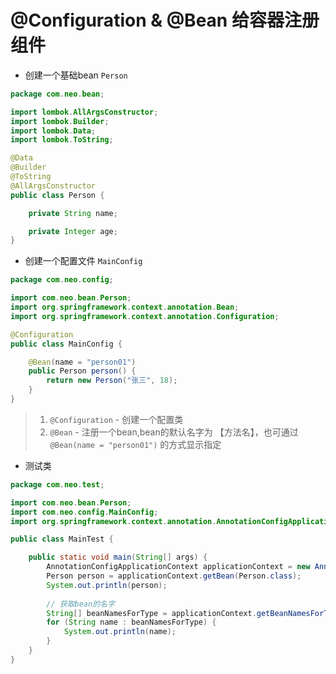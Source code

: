 # @Configuration & @Bean 给容器注册组件

- 创建一个基础bean `Person`
```java
package com.neo.bean;

import lombok.AllArgsConstructor;
import lombok.Builder;
import lombok.Data;
import lombok.ToString;

@Data
@Builder
@ToString
@AllArgsConstructor
public class Person {

    private String name;

    private Integer age;
}
```


- 创建一个配置文件 `MainConfig` 
```java
package com.neo.config;

import com.neo.bean.Person;
import org.springframework.context.annotation.Bean;
import org.springframework.context.annotation.Configuration;

@Configuration
public class MainConfig {

    @Bean(name = "person01")
    public Person person() {
        return new Person("张三", 18);
    }
}
```
> 1.  `@Configuration` - 创建一个配置类
> 2.  `@Bean` - 注册一个bean,bean的默认名字为 【方法名】，也可通过 `@Bean(name = "person01")` 的方式显示指定

- 测试类 
```java
package com.neo.test;

import com.neo.bean.Person;
import com.neo.config.MainConfig;
import org.springframework.context.annotation.AnnotationConfigApplicationContext;

public class MainTest {

    public static void main(String[] args) {
        AnnotationConfigApplicationContext applicationContext = new AnnotationConfigApplicationContext(MainConfig.class);
        Person person = applicationContext.getBean(Person.class);
        System.out.println(person);
        
        // 获取bean的名字
        String[] beanNamesForType = applicationContext.getBeanNamesForType(Person.class);
        for (String name : beanNamesForType) {
            System.out.println(name);
        }
    }
}
```


